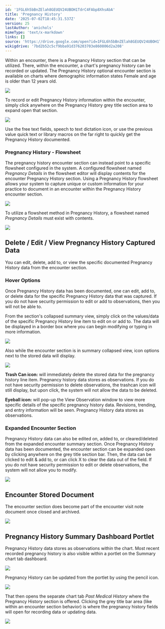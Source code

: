 ```yaml
---
id: '1FGL6h5bBnZElah8GEUQV24UBOH1TdrC4FAbp8XhsAbA'
title: 'Pregnancy History'
date: '2025-07-02T18:45:31.537Z'
version: 25
lastAuthor: 'anichols'
mimeType: 'text/x-markdown'
links: []
source: 'https://drive.google.com/open?id=1FGL6h5bBnZElah8GEUQV24UBOH1TdrC4FAbp8XhsAbA'
wikigdrive: '7bd2b52c5cf9bba91d376203703e860806d2a208'
---
```

Within an encounter, there is a Pregnancy History section that can be utilized.  There, within the encounter, a chart's pregnancy history can be recorded or updated.  The Pregnancy History optional encounter section is available on charts where demographic information states Female and age is older than 12 years old.

![](../pregnancy-history.assets/35508902633d9f262743442e8ddf8591.png)

To record or edit Pregnancy History information within the encounter, simply click anywhere on the Pregnancy History grey title section area to expand open that section.

![](../pregnancy-history.assets/2101747f8d075f0e0aa7a3e7a1e80107.png)

Use the free text fields, speech to text dictation icon, or use the previous value quick text or library macros on the far right to quickly get the Pregnancy History documented.

### Pregnancy History - Flowsheet

The pregnancy history encounter section can instead point to a specific flowsheet configured in the system.  A configured flowsheet named *Pregnancy Details* in the flowsheet editor will display contents for the encounter Pregnancy History section.  Using a Pregnancy History flowsheet allows your system to capture unique or custom information for your practice to document in an encounter within the Pregnancy History encounter section.

![](../pregnancy-history.assets/135edfdf492dcdfec55bafd87bad645e.png)

To utilize a flowsheet method in Pregnancy History, a flowsheet named *Pregnancy Details* must exist with contents.

![](../pregnancy-history.assets/6471abdf45c84cb4fb194574cab0a134.png)

## Delete / Edit / View Pregnancy History Captured Data

You can edit, delete, add to, or view the specific documented Pregnancy History data from the encounter section.

### Hover Options

Once Pregnancy History data has been documented, one can edit, add to, or delete data for the specific Pregnancy History data that was captured.  If you do not have security permission to edit or add to observations, then you will not be able to.

From the section's collapsed summary view, simply click on the values/data of the specific Pregnancy History line item to edit on or add to.  The data will be displayed in a border box where you can begin modifying or typing in more information.

![](../pregnancy-history.assets/b8196ebd72fda80657f49f95ae5a9d1a.png)

Also while the encounter section is in summary collapsed view, icon options next to the stored data will display.

![](../pregnancy-history.assets/206619b8b282f71db02376711a71b8d9.png)

**Trash Can icon:** will immediately delete the stored data for the pregnancy history line item.  Pregnancy history data stores as observations.  If you do not have security permission to delete observations, the trashcan icon will still display, but upon click, the system will not allow the data to be deleted.

**Eyeball icon:** will pop-up the View Observation window to view more specific details of the specific pregnancy history data. Revisions, trending, and entry information will be seen. Pregnancy History data stores as observations.

### Expanded Encounter Section

Pregnancy History data can also be edited on, added to, or cleared/deleted from the expanded encounter summary section.  Once Pregnancy History data has been documented, the encounter section can be expanded open by clicking anywhere on the grey title section bar.  Then, the data can be clicked to edit & add to, or can click X to clear the data out of the field.  If you do not have security permission to edit or delete observations, the system will not allow you to modify.

![](../pregnancy-history.assets/b5da4c5a39d606c2f542766fcb675d6a.png)

## Encounter Stored Document

The  encounter section does become part of the encounter visit note document once closed and archived.

![](../pregnancy-history.assets/9580f8235ee0dd9c1c9b985528842cc0.png)

## Pregnancy History Summary Dashboard Portlet

Pregnancy History data stores as observations within the chart.  Most recent recorded pregnancy history is also visible within a portlet on the Summary chart tab dashboard.

![](../pregnancy-history.assets/33d500f0b52fa08f33f4d58e2ce8085f.png)

Pregnancy History can be updated from the portlet by using the pencil icon.

![](../pregnancy-history.assets/a6dc5dcbca50d629efd69c2e67b5305a.png)

That then opens the separate chart tab *Past Medical History* where the Pregnancy History section is offered.  Clicking the grey title bar area (like within an encounter section behavior) is where the pregnancy history fields will open for recording data or updating data.

![](../pregnancy-history.assets/beb05bde740f98c0a802313ad85a20ad.png)
